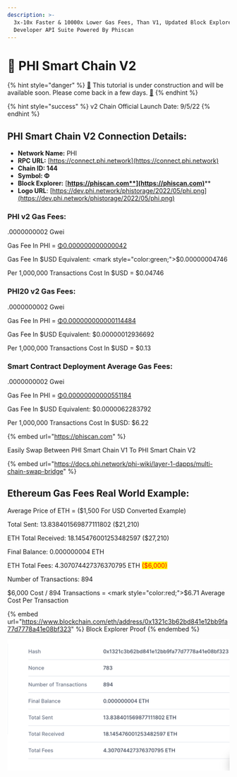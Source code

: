 ```yaml
---
description: >-
  3x-10x Faster & 10000x Lower Gas Fees, Than V1, Updated Block Explorer & Full
  Developer API Suite Powered By Phiscan
---
```


# 🚀 PHI Smart Chain V2

{% hint style="danger" %}
[🚧](https://www.google.com/search?sxsrf=ALiCzsb265cbawUp9xMGQ6aViu8xcleeNQ:1659512798784\&q=What+does+this+emoji+mean+%F0%9F%9A%A7%3F\&sa=X\&ved=2ahUKEwiDpPz2lqr5AhVsDkQIHYWqBmwQzmd6BAgaEAU) This tutorial is under construction and will be available soon. Please come back in a few days. [🚧](https://www.google.com/search?sxsrf=ALiCzsb265cbawUp9xMGQ6aViu8xcleeNQ:1659512798784\&q=What+does+this+emoji+mean+%F0%9F%9A%A7%3F\&sa=X\&ved=2ahUKEwiDpPz2lqr5AhVsDkQIHYWqBmwQzmd6BAgaEAU)
{% endhint %}

{% hint style="success" %}
v2 Chain Official Launch Date: 9/5/22
{% endhint %}

## PHI Smart Chain V2 Connection Details:

* **Network Name:** PHI
* **RPC URL:** [https://connect.phi.network](https://connect.phi.network)​
* **Chain ID: 144**
* **Symbol: Φ**
* **Block Explorer:** [**https://phiscan.com**](https://phiscan.com)****
* **Logo URL**: [https://dev.phi.network/phistorage/2022/05/phi.png](https://dev.phi.network/phistorage/2022/05/phi.png)

### PHI v2 Gas Fees:

.0000000002 Gwei

Gas Fee In PHI = [Φ0.000000000000042](https://phiscan.com/tx/0x9327d7f2053eee881137526e8593943c06b4759ffecc296bf4f95c27a3c28b6c)

Gas Fee In $USD Equivalent: <mark style="color:green;">$0.00000004746</mark>

Per 1,000,000 Transactions Cost In $USD = $0.04746

### PHI20 v2 Gas Fees:

.0000000002 Gwei

Gas Fee In PHI = [Φ0.000000000000114484](https://phiscan.com/tx/0xe9897a1afee12b09caaad521c1fa34940513c1772bc8676d769154cb40fb35fb)

Gas Fee In $USD Equivalent: $0.00000012936692

Per 1,000,000 Transactions Cost In $USD = $0.13

### Smart Contract Deployment Average Gas Fees:

.0000000002 Gwei

Gas Fee In PHI = [Φ0.00000000000551184](https://phiscan.com/tx/0x0d9e33410a71ec6e3d2ed7a274726549527155924999c460f0afe191397f00ff)

Gas Fee In $USD Equivalent: $0.0000062283792

Per 1,000,000 Transactions Cost In $USD: $6.22



{% embed url="https://phiscan.com" %}

Easily Swap Between PHI Smart Chain V1 To PHI Smart Chain V2

{% embed url="https://docs.phi.network/phi-wiki/layer-1-dapps/multi-chain-swap-bridge" %}

## Ethereum Gas Fees Real World Example:

Average Price of ETH = ($1,500 For USD Converted Example)

Total Sent: 13.838401569877111802 ($21,210)

ETH Total Received: 18.145476001253482597 ($27,210)

Final Balance: 0.000000004 ETH

ETH Total Fees: 4.307074427376370795 ETH <mark style="color:red;">($6,000)</mark>

Number of Transactions: 894&#x20;

$6,000 Cost / 894 Transactions = <mark style="color:red;">$6.71</mark> Average Cost Per Transaction

{% embed url="https://www.blockchain.com/eth/address/0x1321c3b62bd841e12bb9fa77d7778a41e08bf323" %}
Block Explorer Proof&#x20;
{% endembed %}

![](<../.gitbook/assets/Screen Shot 2022-08-03 at 2.11.53 AM.png>)
